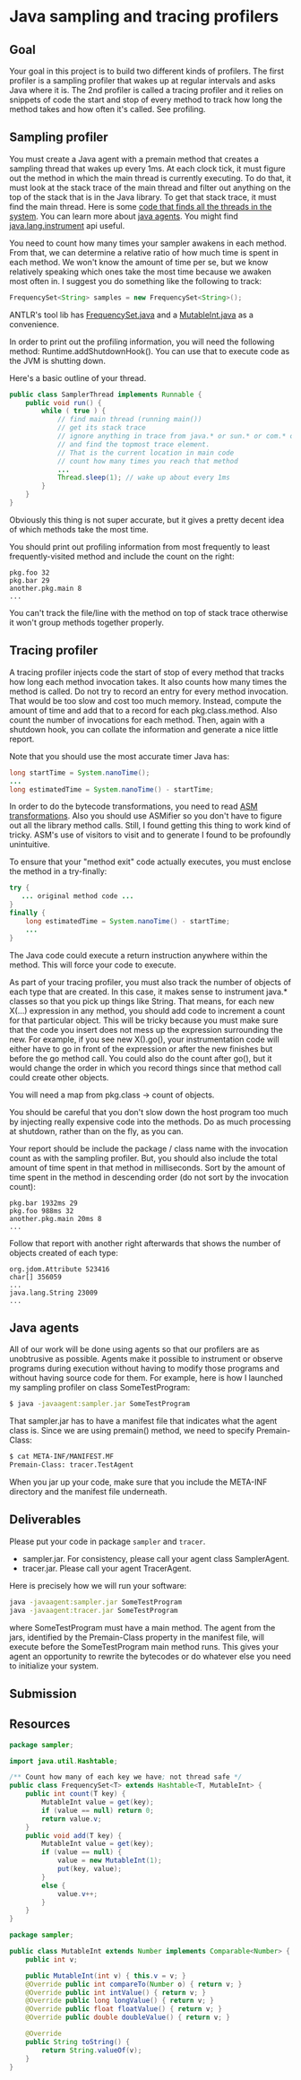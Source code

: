 # Java sampling and tracing profilers

## Goal

Your goal in this project is to build two different kinds of profilers. The first profiler is a sampling profiler that wakes up at regular intervals and asks Java where it is. The 2nd profiler is called a tracing profiler and it relies on snippets of code the start and stop of every method to track how long the method takes and how often it's called. See profiling.

## Sampling profiler

You must create a Java agent with a premain method that creates a sampling thread that wakes up every 1ms. At each clock tick, it must figure out the method in which the main thread is currently executing. To do that, it must look at the stack trace of the main thread and filter out anything on the top of the stack that is in the Java library. To get that stack trace, it must find the main thread. Here is some [code that finds all the threads in the system](http://www.coderanch.com/how-to/java/ThreadLister). You can learn more about [java agents](http://dhruba.name/2010/02/07/creation-dynamic-loading-and-instrumentation-with-javaagents/). You might find [java.lang.instrument](http://docs.oracle.com/javase/7/docs/api/java/lang/instrument/package-summary.html) api useful.

You need to count how many times your sampler awakens in each method. From that, we can determine a relative ratio of how much time is spent in each method. We won't know the amount of time per se, but we know relatively speaking which ones take the most time because we awaken most often in. I suggest you do something like the following to track:

```java
FrequencySet<String> samples = new FrequencySet<String>();
```

ANTLR's tool lib has [FrequencySet.java](https://github.com/antlr/antlr4/blob/master/tool/src/org/antlr/v4/misc/FrequencySet.java) and a [MutableInt.java](https://github.com/antlr/antlr4/blob/master/tool/src/org/antlr/v4/misc/MutableInt.java) as a convenience.

In order to print out the profiling information, you will need the following method: Runtime.addShutdownHook(). You can use that to execute code as the JVM is shutting down.

Here's a basic outline of your thread.

```java
public class SamplerThread implements Runnable {
	public void run() {
		while ( true ) {
			// find main thread (running main())
			// get its stack trace
			// ignore anything in trace from java.* or sun.* or com.* or javax.* or $*
			// and find the topmost trace element.
			// That is the current location in main code
			// count how many times you reach that method
			...
			Thread.sleep(1); // wake up about every 1ms
		}
	}
}
```

Obviously this thing is not super accurate, but it gives a pretty decent idea of which methods take the most time.

You should print out profiling information from most frequently to least frequently-visited method and include the count on the right:

```
pkg.foo 32
pkg.bar 29
another.pkg.main 8
...
```

You can't track the file/line with the method on top of stack trace otherwise it won't group methods together properly.

## Tracing profiler

A tracing profiler injects code the start of stop of every method that tracks how long each method invocation takes. It also counts how many times the method is called. Do not try to record an entry for every method invocation. That would be too slow and cost too much memory. Instead, compute the amount of time and add that to a record for each pkg.class.method. Also count the number of invocations for each method. Then, again with a shutdown hook, you can collate the information and generate a nice little report.

Note that you should use the most accurate timer Java has:

```java
long startTime = System.nanoTime();
...
long estimatedTime = System.nanoTime() - startTime;
```

In order to do the bytecode transformations, you need to read [ASM transformations](http://asm.ow2.org/current/asm-transformations.pdf). Also you should use ASMifier so you don't have to figure out all the library method calls. Still, I found getting this thing to work kind of tricky. ASM's use of visitors to visit and to generate I found to be profoundly unintuitive.

To ensure that your "method exit" code actually executes, you must enclose the method in a try-finally:

```java
try {
   ... original method code ...
}
finally {
    long estimatedTime = System.nanoTime() - startTime;
    ...
}
```

The Java code could execute a return instruction anywhere within the method. This will force your code to execute.

As part of your tracing profiler, you must also track the number of objects of each type that are created. In this case, it makes sense to instrument java.* classes so that you pick up things like String. That means, for each new X(...) expression in any method, you should add code to increment a count for that particular object. This will be tricky because you must make sure that the code you insert does not mess up the expression surrounding the new. For example, if you see new X().go(), your instrumentation code will either have to go in front of the expression or after the new finishes but before the go method call. You could also do the count after go(), but it would change the order in which you record things since that method call could create other objects.

You will need a map from pkg.class -> count of objects.

You should be careful that you don't slow down the host program too much by injecting really expensive code into the methods. Do as much processing at shutdown, rather than on the fly, as you can.

Your report should be include the package / class name with the invocation count as with the sampling profiler. But, you should also include the total amount of time spent in that method in milliseconds. Sort by the amount of time spent in the method in descending order (do not sort by the invocation count):

```
pkg.bar 1932ms 29
pkg.foo 988ms 32
another.pkg.main 20ms 8
...
```

Follow that report with another right afterwards that shows the number of objects created of each type:

```
org.jdom.Attribute 523416
char[] 356059
...
java.lang.String 23009
...
```

## Java agents

All of our work will be done using agents so that our profilers are as unobtrusive as possible. Agents make it possible to instrument or observe programs during execution without having to modify those programs and without having source code for them. For example, here is how I launched my sampling profiler on class SomeTestProgram:

```bash
$ java -javaagent:sampler.jar SomeTestProgram
```

That sampler.jar has to have a manifest file that indicates what the agent class is. Since we are using premain() method, we need to specify Premain-Class:

```bash
$ cat META-INF/MANIFEST.MF 
Premain-Class: tracer.TestAgent
```

When you jar up your code, make sure that you include the META-INF directory and the manifest file underneath.

## Deliverables

Please put your code in package `sampler` and `tracer`.

* sampler.jar. For consistency, please call your agent class SamplerAgent.
* tracer.jar. Please call your agent TracerAgent.

Here is precisely how we will run your software:

```bash
java -javaagent:sampler.jar SomeTestProgram
java -javaagent:tracer.jar SomeTestProgram
```

where SomeTestProgram must have a main method. The agent from the jars, identified by the Premain-Class property in the manifest file, will execute before the SomeTestProgram main method runs. This gives your agent an opportunity to rewrite the bytecodes or do whatever else you need to initialize your system.

## Submission


## Resources

```java
package sampler;

import java.util.Hashtable;

/** Count how many of each key we have; not thread safe */
public class FrequencySet<T> extends Hashtable<T, MutableInt> {
	public int count(T key) {
		MutableInt value = get(key);
		if (value == null) return 0;
		return value.v;
	}
	public void add(T key) {
		MutableInt value = get(key);
		if (value == null) {
			value = new MutableInt(1);
			put(key, value);
		}
		else {
			value.v++;
		}
	}
}
```

```java
package sampler;

public class MutableInt extends Number implements Comparable<Number> {
	public int v;

	public MutableInt(int v) { this.v = v; }
	@Override public int compareTo(Number o) { return v; }
	@Override public int intValue() { return v; }
	@Override public long longValue() { return v; }
	@Override public float floatValue() { return v; }
	@Override public double doubleValue() { return v; }

	@Override
	public String toString() {
		return String.valueOf(v);
	}
}
```